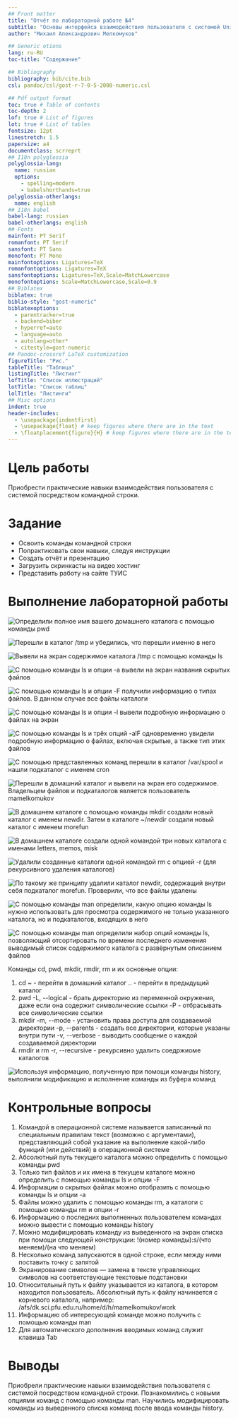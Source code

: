 ```yaml
---
## Front matter
title: "Отчёт по лабораторной работе №4"
subtitle: "Основы интерфейса взаимодействия пользователя с системой Unix на уровне командной строки"
author: "Михаил Александрович Мелкомуков"

## Generic otions
lang: ru-RU
toc-title: "Содержание"

## Bibliography
bibliography: bib/cite.bib
csl: pandoc/csl/gost-r-7-0-5-2008-numeric.csl

## Pdf output format
toc: true # Table of contents
toc-depth: 2
lof: true # List of figures
lot: true # List of tables
fontsize: 12pt
linestretch: 1.5
papersize: a4
documentclass: scrreprt
## I18n polyglossia
polyglossia-lang:
  name: russian
  options:
	- spelling=modern
	- babelshorthands=true
polyglossia-otherlangs:
  name: english
## I18n babel
babel-lang: russian
babel-otherlangs: english
## Fonts
mainfont: PT Serif
romanfont: PT Serif
sansfont: PT Sans
monofont: PT Mono
mainfontoptions: Ligatures=TeX
romanfontoptions: Ligatures=TeX
sansfontoptions: Ligatures=TeX,Scale=MatchLowercase
monofontoptions: Scale=MatchLowercase,Scale=0.9
## Biblatex
biblatex: true
biblio-style: "gost-numeric"
biblatexoptions:
  - parentracker=true
  - backend=biber
  - hyperref=auto
  - language=auto
  - autolang=other*
  - citestyle=gost-numeric
## Pandoc-crossref LaTeX customization
figureTitle: "Рис."
tableTitle: "Таблица"
listingTitle: "Листинг"
lofTitle: "Список иллюстраций"
lotTitle: "Список таблиц"
lolTitle: "Листинги"
## Misc options
indent: true
header-includes:
  - \usepackage{indentfirst}
  - \usepackage{float} # keep figures where there are in the text
  - \floatplacement{figure}{H} # keep figures where there are in the text
---
```


# Цель работы

Приобрести практические навыки взаимодействия пользователя с системой посредством командной строки.

# Задание

- Освоить команды командной строки
- Попрактиковать свои навыки, следуя инструкции
- Создать отчёт и презентацию
- Загрузить скринкасты на видео хостинг
- Представить работу на сайте ТУИС

# Выполнение лабораторной работы

![Определили полное имя вашего домашнего каталога с помощью команды pwd](image/1.png)

![Перешли в каталог /tmp и убедились, что перешли именно в него](image/2.png)

![Вывели на экран содержимое каталога /tmp с помощью команды ls](image/3.png)

![C помощью команды ls и опции -a вывели на экран названия скрытых файлов](image/4.png)

![C помощью команды ls и опции -F получили информацию о типах файлов. В данном случае все файлы каталоги](image/5.png)

![C помощью команды ls и опции -l вывели подробную информацию о файлах на экран](image/6.png)

![C помощью команды ls и трёх опций -alF одновременно увидели подробную информацию о файлах, включая скрытые, а также тип этих файлов](image/7.png)

![C помощью представленных команд перешли в каталог /var/spool и нашли подкаталог с именем cron](image/8.png)

![Перешли в домашний каталог и вывели на экран его содержимое. Владельцем файлов и подкаталогов является пользователь mamelkomukov](image/9.png)

![В домашнем каталоге с помощью команды mkdir создали новый каталог с именем newdir. Затем в каталоге ~/newdir создали новый каталог с именем morefun](image/10.png)

![В домашнем каталоге создали одной командой три новых каталога с именами letters, memos, misk](image/11.png)

![Удалили созданные каталоги одной командой rm с опцией -r (для рекурсивного удаления каталогов)](image/12.png)

![По такому же принципу удалили каталог newdir, содержащий внутри себя подкаталог morefun. Проверили, что все файлы удалены](image/13.png)

![С помощью команды man определили, какую опцию команды ls нужно использовать для просмотра содержимого не только указанного каталога, но и подкаталогов, входящих в него](image/14.png)

![С помощью команды man определили набор опций команды ls, позволяющий отсортировать по времени последнего изменения выводимый список содержимого каталога с развёрнутым описанием файлов](image/15.png)

Команды cd, pwd, mkdir, rmdir, rm и их основные опции:
1. cd 
~ - перейти в домашний каталог
.. - перейти в предыдущий каталог
2. pwd 
-L, --logical - брать директорию из переменной окружения, даже если она содержит символические ссылки
-P - отбрасывать все символические ссылки
3. mkdir
-m, --mode - установить права доступа для создаваемой директории
-p, --parents - создать все директории, которые указаны внутри пути
-v, --verbose - выводить сообщение о каждой создаваемой директории
4. rmdir и rm
-r, --recursive - рекурсивно удалить соедржиоме каталогов

![Используя информацию, полученную при помощи команды history, выполнили модификацию и исполнение команды из буфера команд](image/16.png)

# Контрольные вопросы

1. Командой в операционной системе называется записанный по специальным правилам текст (возможно с аргументами), представляющий собой указание на выполнение какой-либо функций (или действий) в операционной системе
2. Абсолютный путь текущего каталога можно определить с помощью команды pwd
3. Только тип файлов и их имена в текущем каталоге можно определить с помощью команды ls и опции -F 
4. Информации о скрытых файлах можно отобразить с помощью команды ls и опции -a
5. Файлы можно удалить с помощью команды rm, а каталоги с помощью команды rm и опции -r
6. Информацию о последних выполненных пользователем командах можно вывести с помощью команды history
7. Можно модифицировать команду из выведенного на экран списка при помощи следующей конструкции: !(номер команды):s/(что меняем)/(на что меняем)
8. Несколько команд запускаются в одной строке, если между ними поставить точку с запятой
9. Экранирование символов — замена в тексте управляющих символов на соответствующие текстовые подстановки
10. Относительный путь к файлу указывается из каталога, в котором находится пользователь. Абсолютный путь к файлу начинается с корневого каталога, например: /afs/dk.sci.pfu.edu.ru/home/d/h/mamelkomukov/work
11. Информацию об интересующей команде можно получить с помощью команды man
12. Для автоматического дополнения вводимых команд служит клавиша Tab


# Выводы

Приобрели практические навыки взаимодействия пользователя с системой посредством командной строки. Познакомились с новыми опциями команд с помощью команды man. Научились модифицировать команды из выведенного списка команд после ввода команды history.


